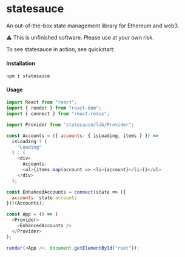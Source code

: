 # statesauce

An out-of-the-box state management library for Ethereum and web3.

:warning: This is unfinished software. Please use at your own risk.

To see statesauce in action, see quickstart:

#### Installation

```
npm i statesauce
```

#### Usage

```js
import React from "react";
import { render } from "react-dom";
import { connect } from "react-redux";

import Provider from "statesauce/lib/Provider";

const Accounts = ({ accounts: { isLoading, items } }) =>
  isLoading ? (
    "Loading"
  ) : (
    <div>
      Accounts:
      <ul>{items.map(account => <li>{account}</li>)}</ul>
    </div>
  );

const EnhancedAccounts = connect(state => ({
  accounts: state.accounts
}))(Accounts);

const App = () => (
  <Provider>
    <EnhancedAccounts />
  </Provider>
);

render(<App />, document.getElementById("root"));
```